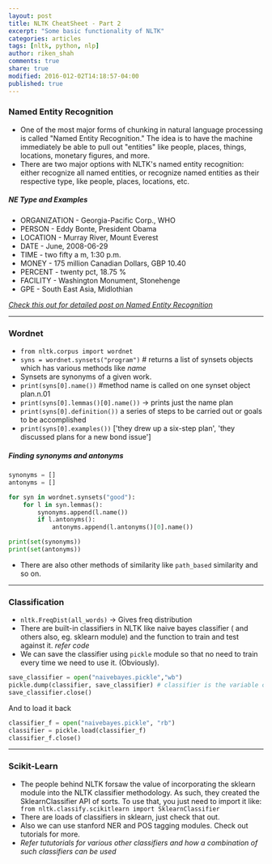 ```yaml
---
layout: post
title: NLTK CheatSheet - Part 2
excerpt: "Some basic functionality of NLTK"
categories: articles
tags: [nltk, python, nlp]
author: riken_shah
comments: true
share: true
modified: 2016-012-02T14:18:57-04:00
published: true
---
```

### Named Entity Recognition

- One of the most major forms of chunking in natural language processing is called "Named Entity Recognition." The idea is to have the machine immediately be able to pull out "entities" like people, places, things, locations, monetary figures, and more.
- There are two major options with NLTK's named entity recognition: either recognize all named entities, or recognize named entities as their respective type, like people, places, locations, etc.

##### NE Type and Examples
- ORGANIZATION - Georgia-Pacific Corp., WHO
- PERSON - Eddy Bonte, President Obama
- LOCATION - Murray River, Mount Everest
- DATE - June, 2008-06-29
- TIME - two fifty a m, 1:30 p.m.
- MONEY - 175 million Canadian Dollars, GBP 10.40
- PERCENT - twenty pct, 18.75 %
- FACILITY - Washington Monument, Stonehenge
- GPE - South East Asia, Midlothian

[*Check this out for detailed post on Named Entity Recognition*](http://rikenshah.github.io/articles/named-entity-recognition-with-nltk/)

__________________________________________________________________________________________

### Wordnet

- `from nltk.corpus import wordnet`
- `syns = wordnet.synsets("program")` # returns a list of synsets objects which has various methods like *name*
- Synsets are synonyms of a given work. 
- `print(syns[0].name())` #method name is called on one synset object
plan.n.01
- `print(syns[0].lemmas()[0].name())` ->  prints just the name 
plan
- `print(syns[0].definition())`
 a series of steps to be carried out or goals to be accomplished 
- `print(syns[0].examples())`
['they drew up a six-step plan', 'they discussed plans for a new bond issue']

##### Finding synonyms and antonyms

```python
synonyms = []
antonyms = []

for syn in wordnet.synsets("good"):
    for l in syn.lemmas():
        synonyms.append(l.name())
        if l.antonyms():
            antonyms.append(l.antonyms()[0].name())

print(set(synonyms))
print(set(antonyms))
```
- There are also other methods of similarity  like `path_based` similarity and so on.

_____________________________________________________________________________

### Classification

- `nltk.FreqDist(all_words)`  -> Gives freq distribution
-  There are built-in classifiers in NLTK like naive bayes classifier ( and others also, eg. sklearn module) and the function to train and test against it.
*refer code*
- We can save the classifier using `pickle` module so that no need to train every time we need to use it. (Obviously).

```python
save_classifier = open("naivebayes.pickle","wb")
pickle.dump(classifier, save_classifier) # classifier is the variable classifier and save classifier is like flag
save_classifier.close()
```
 And to load it back

```python
classifier_f = open("naivebayes.pickle", "rb")
classifier = pickle.load(classifier_f)
classifier_f.close()
```

___________________________________________________________________________________________

### Scikit-Learn

- The people behind NLTK forsaw the value of incorporating the sklearn module into the NLTK classifier methodology. As such, they created the SklearnClassifier API of sorts. To use that, you just need to import it like:
` from nltk.classify.scikitlearn import SklearnClassifier`
 - There are loads of classifiers in sklearn, just check that out.
- Also we can use stanford NER and POS tagging modules. Check out tutorials for more.
- *Refer tututorials for various other classifiers and how a combination of such classifiers can be used*
